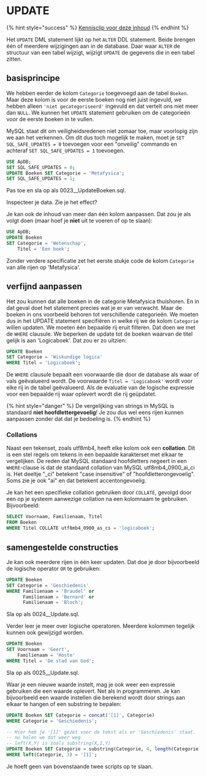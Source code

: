 # UPDATE

{% hint style="success" %}
[Kennisclip voor deze inhoud](https://youtu.be/PDRiaCkKNYw)
{% endhint %}

Het `UPDATE` DML statement lijkt op het `ALTER` DDL statement. Beide brengen één of meerdere wijzigingen aan in de database. Daar waar `ALTER` de structuur van een tabel wijzigt, wijzigt `UPDATE` de gegevens die in een tabel zitten.

## basisprincipe

We hebben eerder de kolom `Categorie` toegevoegd aan de tabel `Boeken`. Maar deze kolom is voor de eerste boeken nog niet juist ingevuld, we hebben alleen `'niet gecategoriseerd'` ingevuld en dat vertelt ons niet meer dan `NULL`. We kunnen het `UPDATE` statement gebruiken om de categorieën voor de eerste boeken in te vullen.

MySQL staat dit om veiligheidsredenen niet zomaar toe, maar voorlopig zijn we aan het verkennen. Om dit dus toch mogelijk te maken, moet je `SET SQL_SAFE_UPDATES = 0` toevoegen voor een "onveilig" commando en achteraf `SET SQL_SAFE_UPDATES = 1` toevoegen.

```sql
USE ApDB;
SET SQL_SAFE_UPDATES = 0;
UPDATE Boeken SET Categorie = 'Metafysica';
SET SQL_SAFE_UPDATES = 1;
```

Pas toe en sla op als 0023\_\_UpdateBoeken.sql.

Inspecteer je data. Zie je het effect?

Je kan ook de inhoud van meer dan één kolom aanpassen. Dat zou je als volgt doen \(maar hoef je **niet** uit te voeren of op te slaan\):

```sql
USE ApDB;
UPDATE Boeken 
SET Categorie = 'Wetenschap', 
    Titel = 'Een boek';
```

Zonder verdere specificatie zet het eerste stukje code de kolom `Categorie` van alle rijen op 'Metafysica'.

## verfijnd aanpassen

Het zou kunnen dat alle boeken in de categorie Metafysica thuishoren. En in dat geval doet het statement precies wat je er van verwacht. Maar de boeken in ons voorbeeld behoren tot verschillende categorieën. We moeten dus in het UPDATE statement specifiëren in welke rij we de kolom `Categorie` willen updaten. We moeten één bepaalde rij eruit filteren. Dat doen we met de `WHERE` clausule. We beperken de update tot de boeken waarvan de titel gelijk is aan 'Logicaboek'. Dat zou er zo uitzien:

```sql
UPDATE Boeken
SET Categorie = 'Wiskundige logica'
WHERE Titel = 'Logicaboek';
```

De `WHERE` clausule bepaalt een voorwaarde die door de database als waar of vals geëvalueerd wordt. De voorwaarde `Titel = 'Logicaboek'` wordt voor elke rij in de tabel geëvalueerd. Als de evaluatie van de logische expressie voor een bepaalde rij waar oplevert wordt die rij geüpdatet.

{% hint style="danger" %}
De vergelijking van strings in MySQL is standaard **niet hoofdlettergevoelig**! Je zou dus wel eens rijen kunnen aanpassen zonder dat dat je bedoeling is.
{% endhint %}

### Collations

Naast een tekenset, zoals utf8mb4, heeft elke kolom ook een **collation**. Dit is een stel regels om tekens in een bepaalde karakterset met elkaar te vergelijken. De reden dat MySQL standaard hoofdletters negeert in een `WHERE`-clause is dat de standaard collation van MySQL utf8mb4\_0900\_ai\_ci is. Het deeltje "\_ci" betekent "case insensitive" of "hoofdletterongevoelig". Soms zie je ook "ai" en dat betekent accentongevoelig.

Je kan het een specifieke collation gebruiken door `COLLATE`, gevolgd door een op je systeem aanwezige collation na een kolomnaam te gebruiken. Bijvoorbeeld:

```sql
SELECT Voornaam, Familienaam, Titel
FROM Boeken
WHERE Titel COLLATE utf8mb4_0900_as_cs = 'logicaboek';
```

## samengestelde constructies

Je kan ook meerdere rijen in één keer updaten. Dat doe je door bijvoorbeeld de logische operator `OR` te gebruiken:

```sql
UPDATE Boeken
SET Categorie = 'Geschiedenis'
WHERE Familienaam = 'Braudel' or
      Familienaam = 'Bernard' or
      Familienaam = 'Bloch';
```

Sla op als 0024\_\_Update.sql.

Verder leer je meer over logische operatoren. Meerdere kolommen tegelijk kunnen ook gewijzigd worden.

```sql
UPDATE Boeken
SET Voornaam = 'Geert',
    Familienaam = 'Hoste'
WHERE Titel = 'De stad van God';
```

Sla op als 0025\_\_Update.sql.

Waar je een nieuwe waarde instelt, mag je ook weer een expressie gebruiken die een waarde oplevert. Net als in programmeren. Je kan bijvoorbeeld een waarde instellen die berekend wordt door strings aan elkaar te hangen of een substring te bepalen:

```sql
UPDATE Boeken SET Categorie = concat('[1]', Categorie)
WHERE Categorie = 'Geschiedenis';
```

```sql
-- Hier heb je '[1]' gezet voor de tekst als er 'Geschiedenis' staat.
-- nu halen we dat weer weg
-- left(X,Y) is zoals substring(X,1,Y)
UPDATE Boeken SET Categorie = substring(Categorie, 4, length(Categorie) -3)
WHERE left(Categorie, 3) = '[1]';
```

Je hoeft geen van bovenstaande twee scripts op te slaan.

